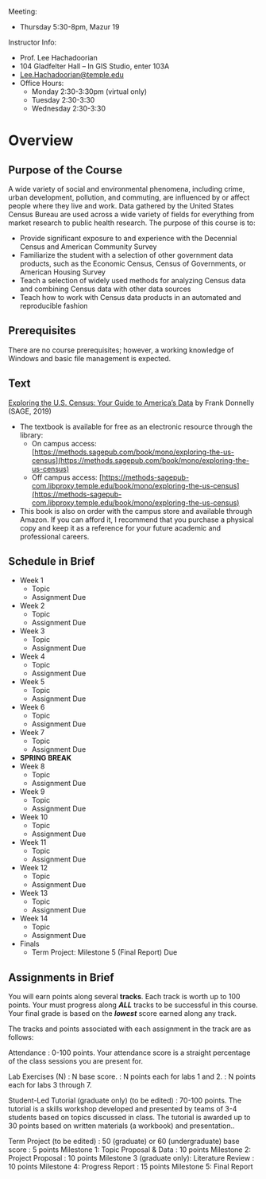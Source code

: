 Meeting:

* Thursday 5:30-8pm, Mazur 19

Instructor Info:

* Prof. Lee Hachadoorian
* 104 Gladfelter Hall – In GIS Studio, enter 103A
* [Lee.Hachadoorian@temple.edu](mailto:Lee.Hachadoorian@temple.edu)
* Office Hours:
    * Monday 2:30-3:30pm  (virtual only)
    * Tuesday 2:30-3:30
    * Wednesday 2:30-3:30

# Overview

## Purpose of the Course

A wide variety of social and environmental phenomena, including crime, urban development, pollution, and commuting, are influenced by or affect people where they live and work. Data gathered by the United States Census Bureau are used across a wide variety of fields for everything from market research to public health research. The purpose of this course is to:

* Provide significant exposure to and experience with the Decennial Census and American Community Survey
* Familiarize the student with a selection of other government data products, such as the Economic Census, Census of Governments, or American Housing Survey
* Teach a selection of widely used methods for analyzing Census data and combining Census data with other data sources
* Teach how to work with Census data products in an automated and reproducible fashion

## Prerequisites

There are no course prerequisites; however, a working knowledge of Windows and basic file management is expected.

## Text

[Exploring the U.S. Census: Your Guide to America’s Data](https://us.sagepub.com/en-us/nam/exploring-the-us-census/book266236) by Frank Donnelly (SAGE, 2019)

* The textbook is available for free as an electronic resource through the library:
    * On campus access: [https://methods.sagepub.com/book/mono/exploring-the-us-census](https://methods.sagepub.com/book/mono/exploring-the-us-census)
    * Off campus access: [https://methods-sagepub-com.libproxy.temple.edu/book/mono/exploring-the-us-census](https://methods-sagepub-com.libproxy.temple.edu/book/mono/exploring-the-us-census)
* This book is also on order with the campus store and available through Amazon. If you can afford it, I recommend that you purchase a physical copy and keep it as a reference for your future academic and professional careers.

## Schedule in Brief

* Week 1
    * Topic
    * Assignment Due
* Week 2
    * Topic
    * Assignment Due
* Week 3
    * Topic
    * Assignment Due
* Week 4
    * Topic
    * Assignment Due
* Week 5
    * Topic
    * Assignment Due
* Week 6
    * Topic
    * Assignment Due
* Week 7
    * Topic
    * Assignment Due
* **SPRING BREAK**
* Week 8
    * Topic
    * Assignment Due
* Week 9
    * Topic
    * Assignment Due
* Week 10
    * Topic
    * Assignment Due
* Week 11
    * Topic
    * Assignment Due
* Week 12
    * Topic
    * Assignment Due
* Week 13
    * Topic
    * Assignment Due
* Week 14
    * Topic
    * Assignment Due
* Finals
    * Term Project: Milestone 5 (Final Report) Due

## Assignments in Brief

You will earn points along several **tracks**. Each track is worth up to 100 points. Your must progress along ***ALL*** tracks to be successful in this course. Your final grade is based on the ***lowest*** score earned along any track.

The tracks and points associated with each assignment in the track are as follows:

Attendance
: 0-100 points. Your attendance score is a straight percentage of the class sessions you are present for.

Lab Exercises (N)
: N base score.
: N points each for labs 1 and 2.
: N points each for labs 3 through 7.

Student-Led Tutorial (graduate only) (to be edited)
: 70-100 points. The tutorial is a skills workshop developed and presented by teams of 3-4 students based on topics discussed in class. The tutorial is awarded up to 30 points based on written materials (a workbook) and presentation..

Term Project (to be edited)
: 50 (graduate) or 60 (undergraduate) base score
: 5 points Milestone 1: Topic Proposal & Data
: 10 points Milestone 2: Project Proposal
: 10 points Milestone 3 (graduate only): Literature Review
: 10 points Milestone 4: Progress Report
: 15 points Milestone 5: Final Report



